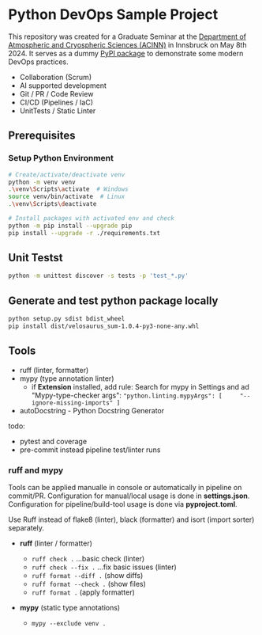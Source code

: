 # Python DevOps Sample Project

This repository was created for a Grad­u­ate Sem­i­nar at the [Department of Atmospheric and Cryospheric Sciences (ACINN)](https://www.uibk.ac.at/en/acinn/) in Innsbruck on May 8th 2024. It serves as a dummy [PyPI package](https://pypi.org/project/velosaurus-calc/) to demonstrate some modern DevOps practices.

- Collaboration (Scrum)
- AI supported development
- Git / PR / Code Review
- CI/CD (Pipelines / IaC)
- UnitTests / Static Linter

## Prerequisites

### Setup Python Environment

```bash
# Create/activate/deactivate venv
python -m venv venv
.\venv\Scripts\activate  # Windows
source venv/bin/activate  # Linux
.\venv\Scripts\deactivate

# Install packages with activated env and check
python -m pip install --upgrade pip
pip install --upgrade -r ./requirements.txt 
```

## Unit Testst

```bash
python -m unittest discover -s tests -p 'test_*.py'
```

## Generate and test python package locally

```bash
python setup.py sdist bdist_wheel
pip install dist/velosaurus_sum-1.0.4-py3-none-any.whl
```

## Tools

- ruff (linter, formatter)
- mypy (type annotation linter)
  - if **Extension** installed, add rule: Search for mypy in Settings and ad "Mypy-type-checker args": ``"python.linting.mypyArgs": [     "--ignore-missing-imports" ]``
- autoDocstring - Python Docstring Generator

todo:

- pytest and coverage
- pre-commit instead pipeline test/linter runs

### ruff and mypy

Tools can be applied manualle in console or automatically in pipeline on commit/PR. Configuration for manual/local usage is done in **settings.json**. Configuration for pipeline/build-tool usage is done via **pyproject.toml**.

Use Ruff instead of flake8 (linter), black (formatter) and isort (import sorter) separately.

- **ruff** (linter / formatter)
  - `ruff check .`   ...basic check (linter)
  - `ruff check --fix .` ...fix basic issues (linter)
  - `ruff format --diff .` (show diffs)
  - `ruff format --check .` (show files)
  - `ruff format .` (apply formatter)

- **mypy** (static type annotations)
  - `mypy --exclude venv .`
